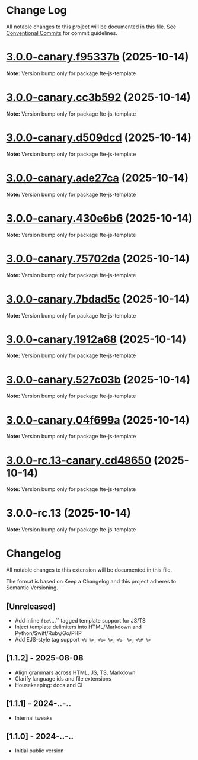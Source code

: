 # Change Log

All notable changes to this project will be documented in this file.
See [Conventional Commits](https://conventionalcommits.org) for commit guidelines.

# [3.0.0-canary.f95337b](https://github.com/vedmalex/vscode-ftejs-lang/compare/v3.0.0-canary.cc3b592...v3.0.0-canary.f95337b) (2025-10-14)

**Note:** Version bump only for package fte-js-template





# [3.0.0-canary.cc3b592](https://github.com/vedmalex/vscode-ftejs-lang/compare/v3.0.0-canary.d509dcd...v3.0.0-canary.cc3b592) (2025-10-14)

**Note:** Version bump only for package fte-js-template





# [3.0.0-canary.d509dcd](https://github.com/vedmalex/vscode-ftejs-lang/compare/v3.0.0-canary.ade27ca...v3.0.0-canary.d509dcd) (2025-10-14)

**Note:** Version bump only for package fte-js-template





# [3.0.0-canary.ade27ca](https://github.com/vedmalex/vscode-ftejs-lang/compare/v3.0.0-canary.430e6b6...v3.0.0-canary.ade27ca) (2025-10-14)

**Note:** Version bump only for package fte-js-template





# [3.0.0-canary.430e6b6](https://github.com/vedmalex/vscode-ftejs-lang/compare/v3.0.0-canary.75702da...v3.0.0-canary.430e6b6) (2025-10-14)

**Note:** Version bump only for package fte-js-template





# [3.0.0-canary.75702da](https://github.com/vedmalex/vscode-ftejs-lang/compare/v3.0.0-canary.7bdad5c...v3.0.0-canary.75702da) (2025-10-14)

**Note:** Version bump only for package fte-js-template





# [3.0.0-canary.7bdad5c](https://github.com/vedmalex/vscode-ftejs-lang/compare/v3.0.0-canary.1912a68...v3.0.0-canary.7bdad5c) (2025-10-14)

**Note:** Version bump only for package fte-js-template





# [3.0.0-canary.1912a68](https://github.com/vedmalex/vscode-ftejs-lang/compare/v3.0.0-canary.527c03b...v3.0.0-canary.1912a68) (2025-10-14)

**Note:** Version bump only for package fte-js-template





# [3.0.0-canary.527c03b](https://github.com/vedmalex/vscode-ftejs-lang/compare/v3.0.0-canary.04f699a...v3.0.0-canary.527c03b) (2025-10-14)

**Note:** Version bump only for package fte-js-template





# [3.0.0-canary.04f699a](https://github.com/vedmalex/vscode-ftejs-lang/compare/v3.0.0-rc.13-canary.cd48650...v3.0.0-canary.04f699a) (2025-10-14)

**Note:** Version bump only for package fte-js-template





# [3.0.0-rc.13-canary.cd48650](https://github.com/vedmalex/vscode-ftejs-lang/compare/v3.0.0-rc.13...v3.0.0-rc.13-canary.cd48650) (2025-10-14)

**Note:** Version bump only for package fte-js-template





# 3.0.0-rc.13 (2025-10-14)

**Note:** Version bump only for package fte-js-template





# Changelog

All notable changes to this extension will be documented in this file.

The format is based on Keep a Changelog and this project adheres to Semantic Versioning.

## [Unreleased]
- Add inline `fte\`...\`` tagged template support for JS/TS
- Inject template delimiters into HTML/Markdown and Python/Swift/Ruby/Go/PHP
- Add EJS-style tag support `<% %>`, `<%= %>`, `<%- %>`, `<%# %>`

## [1.1.2] - 2025-08-08
- Align grammars across HTML, JS, TS, Markdown
- Clarify language ids and file extensions
- Housekeeping: docs and CI

## [1.1.1] - 2024-..-..
- Internal tweaks

## [1.1.0] - 2024-..-..
- Initial public version
